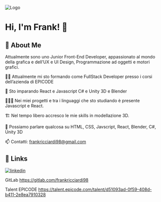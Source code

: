 
![Logo](https://images.unsplash.com/photo-1509966756634-9c23dd6e6815?q=80&w=2576&auto=format&fit=crop&ixlib=rb-4.0.3&ixid=M3wxMjA3fDB8MHxwaG90by1wYWdlfHx8fGVufDB8fHx8fA%3D%3D)

  
  


# Hi, I'm Frank! 👋


## 🚀 About Me
Attualmente sono uno Junior Front-End Developer, appassionato al mondo della grafica e dell’UX e UI Design,
Programmazione ad oggetti e motori grafici.



👩‍💻 Attualmente mi sto formando come FullStack Developer presso i corsi dell’azienda di EPICODE

🧠 Sto imparando React e Javascript
    C# e Unity 3D e Blender

🧑🏻‍💻 Nei miei progetti e tra i linguaggi che sto studiando è presente Javascript e React.

🏗️ Nel tempo libero accresco le mie skills in modellazione 3D.

💬 Possiamo parlare qualcosa su HTML, CSS, Javscript, React, Blender, C#, Unity 3D

📫 Contatti:
frankricciardi98@gmail.com



## 🔗 Links

[![linkedin](https://img.shields.io/badge/linkedin-0A66C2?style=for-the-badge&logo=linkedin&logoColor=white)](https://www.linkedin.com/in/francesco-ricciardi-a93727170/)

GitLab
https://gitlab.com/frankricciardi98

Talent EPICODE
https://talent.epicode.com/talent/d51093ad-0f59-408d-b411-2e8ea7910328



